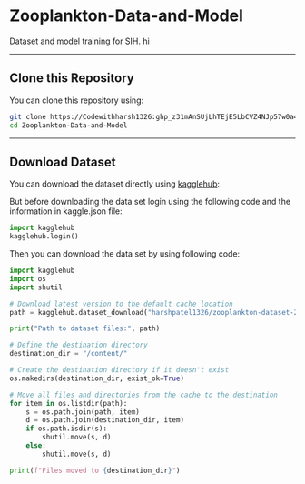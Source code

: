 # Zooplankton-Data-and-Model

Dataset and model training for SIH. hi

---

## Clone this Repository

You can clone this repository using:

```bash
git clone https://Codewithharsh1326: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@github.com/Codewithharsh1326/Zooplankton-Data-and-Model.git
cd Zooplankton-Data-and-Model
```

---

## Download Dataset

You can download the dataset directly using [kagglehub](https://www.kaggle.com/datasets/harshpatel1326/zooplankton-dataset-2004-2016/data?select=101141):

But before downloading the data set login using the following code and the information in kaggle.json file:

```python
import kagglehub
kagglehub.login()
```

Then you can download the data set by using following code:

```python
import kagglehub
import os
import shutil

# Download latest version to the default cache location
path = kagglehub.dataset_download("harshpatel1326/zooplankton-dataset-2004-2016")

print("Path to dataset files:", path)

# Define the destination directory
destination_dir = "/content/"

# Create the destination directory if it doesn't exist
os.makedirs(destination_dir, exist_ok=True)

# Move all files and directories from the cache to the destination
for item in os.listdir(path):
    s = os.path.join(path, item)
    d = os.path.join(destination_dir, item)
    if os.path.isdir(s):
        shutil.move(s, d)
    else:
        shutil.move(s, d)

print(f"Files moved to {destination_dir}")
```

